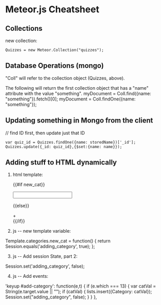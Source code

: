 # Meteor.js Cheatsheet



## Collections
new collection:

    Quizzes = new Meteor.Collection("quizzes");



## Database Operations (mongo)
"Coll" will refer to the collection object (Quizzes, above).

The following will return the first collection object that has a "name" attribute with the value "something".
    myDocument = Coll.find({name: "something"}).fetch()[0];
    myDocument = Coll.findOne({name: "something"});

## Updating something in Mongo from the client
// find ID first, then update just that ID

    var quiz_id = Quizzes.findOne({name: storedName})['_id'];
    Quizzes.update({_id: quiz_id},{$set:{name: name}});


## Adding stuff to HTML dynamically
1. html template:

   {{#if new_cat}}
      <div class="category">
        <input type="text" id="add-category" value="" />
      </div>

    {{else}}
      <div class="category btn btn-inverse" id="btnNewCat">&plus;</div>
    {{/if}}



2. js -- new template variable:

  Template.categories.new_cat = function() {
    return Session.equals('adding_category', true);
  };


3. js -- Add session State, part 2:

 Session.set('adding_category', false);


4. js -- Add events:

  'keyup #add-category': function(e,t) {
      if (e.which === 13) {
        var catVal = String(e.target.value || "");
        if (catVal) {
          lists.insert({Category: catVal});
          Session.set("adding_category", false);
        }
      }
    },











